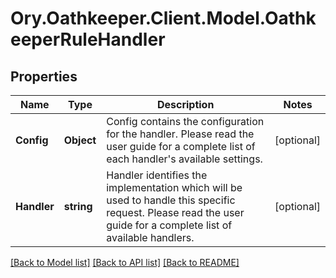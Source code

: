 # Ory.Oathkeeper.Client.Model.OathkeeperRuleHandler
## Properties

Name | Type | Description | Notes
------------ | ------------- | ------------- | -------------
**Config** | **Object** | Config contains the configuration for the handler. Please read the user guide for a complete list of each handler&#39;s available settings. | [optional] 
**Handler** | **string** | Handler identifies the implementation which will be used to handle this specific request. Please read the user guide for a complete list of available handlers. | [optional] 

[[Back to Model list]](../README.md#documentation-for-models) [[Back to API list]](../README.md#documentation-for-api-endpoints) [[Back to README]](../README.md)

